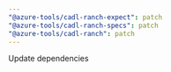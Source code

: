 ```yaml
---
"@azure-tools/cadl-ranch-expect": patch
"@azure-tools/cadl-ranch-specs": patch
"@azure-tools/cadl-ranch": patch
---
```


Update dependencies
